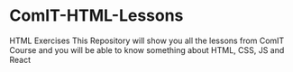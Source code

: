 # ComIT-HTML-Lessons
HTML Exercises
This Repository will show you all the lessons from ComIT Course and you will be able to know something about HTML, CSS, JS and React
